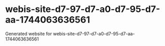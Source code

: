 # webis-site-d7-97-d7-a0-d7-95-d7-aa-1744063636561
Generated website for webis-site-d7-97-d7-a0-d7-95-d7-aa-1744063636561
